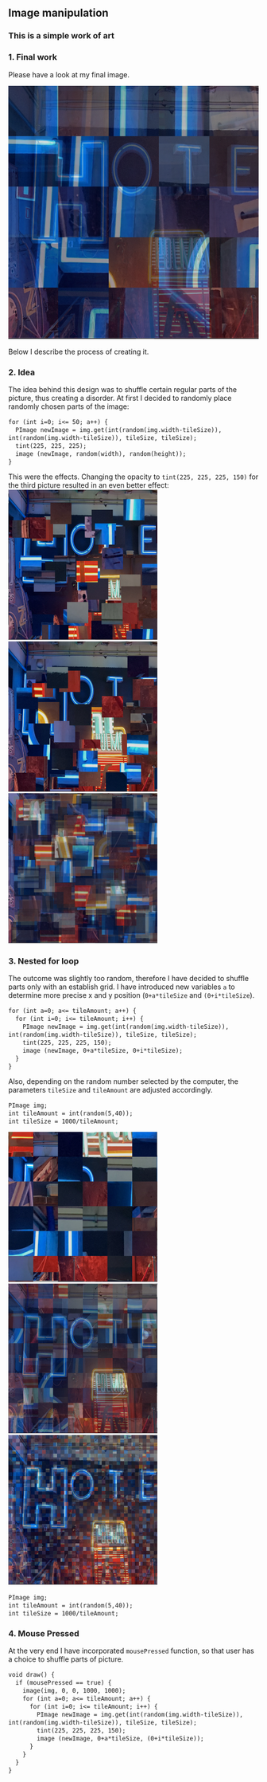 ## Image manipulation
### This is a simple work of art

### 1. Final work
Please have a look at my final image. 

<img src="https://github.com/martapienkosz/interactivemedia/blob/master/Media/5_7.png" width="600">

Below I describe the process of creating it.


### 2. Idea
The idea behind this design was to shuffle certain regular parts of the picture, thus creating a disorder. At first I decided to randomly place randomly chosen parts of the image:

````
for (int i=0; i<= 50; a++) {
  PImage newImage = img.get(int(random(img.width-tileSize)), int(random(img.width-tileSize)), tileSize, tileSize);
  tint(225, 225, 225);
  image (newImage, random(width), random(height));
}
````
This were the effects. Changing the opacity to `tint(225, 225, 225, 150)` for the third picture resulted in an even better effect:
<img src="https://github.com/martapienkosz/interactivemedia/blob/master/Media/5_8.png" width="300"> <img src="https://github.com/martapienkosz/interactivemedia/blob/master/Media/5_9.png" width="300">  <img src="https://github.com/martapienkosz/interactivemedia/blob/master/Media/5_6.png" width="300">  


### 3. Nested for loop
The outcome was slightly too random, therefore I have decided to shuffle parts only with an establish grid. I have introduced new variables `a` to determine more precise x and y position (`0+a*tileSize` and `(0+i*tileSize`).

````
for (int a=0; a<= tileAmount; a++) {
  for (int i=0; i<= tileAmount; i++) {
    PImage newImage = img.get(int(random(img.width-tileSize)), int(random(img.width-tileSize)), tileSize, tileSize);
    tint(225, 225, 225, 150);
    image (newImage, 0+a*tileSize, 0+i*tileSize);
  }
}
````
Also, depending on the random number selected by the computer, the parameters `tileSize` and `tileAmount` are adjusted accordingly.
````
PImage img;
int tileAmount = int(random(5,40));
int tileSize = 1000/tileAmount;
````

<img src="https://github.com/martapienkosz/interactivemedia/blob/master/Media/5_5.png" width="300"> <img src="https://github.com/martapienkosz/interactivemedia/blob/master/Media/5_1.png" width="300">  <img src="https://github.com/martapienkosz/interactivemedia/blob/master/Media/5_2.png" width="300">  

````
PImage img;
int tileAmount = int(random(5,40));
int tileSize = 1000/tileAmount;
````

### 4. Mouse Pressed
At the very end I have incorporated `mousePressed` function, so that user has a choice to shuffle parts of picture. 

````
void draw() {
  if (mousePressed == true) {
    image(img, 0, 0, 1000, 1000);
    for (int a=0; a<= tileAmount; a++) {
      for (int i=0; i<= tileAmount; i++) {
        PImage newImage = img.get(int(random(img.width-tileSize)), int(random(img.width-tileSize)), tileSize, tileSize);
        tint(225, 225, 225, 150);
        image (newImage, 0+a*tileSize, (0+i*tileSize));
      }
    }
  }
}
````
